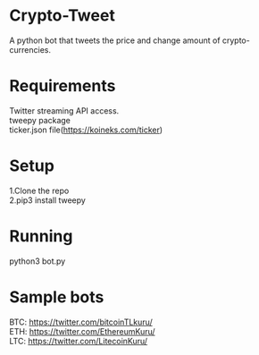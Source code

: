 # Crypto-Tweet
A python bot that tweets the price and change amount of crypto-currencies.

# Requirements	
Twitter streaming API access.  
tweepy package  
ticker.json file(https://koineks.com/ticker) 

# Setup
1.Clone the repo  
2.pip3 install tweepy  

# Running
python3 bot.py

# Sample bots
BTC: https://twitter.com/bitcoinTLkuru/  
ETH: https://twitter.com/EthereumKuru/  
LTC: https://twitter.com/LitecoinKuru/  


